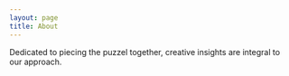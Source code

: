 ```yaml
---
layout: page
title: About
---
```


Dedicated to piecing the puzzel together, creative insights are integral to our approach.  
